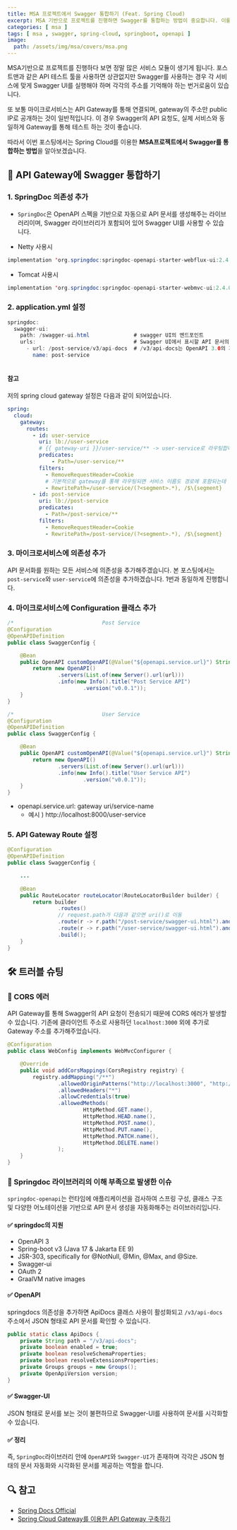 ```yaml
---
title: MSA 프로젝트에서 Swagger 통합하기 (Feat. Spring Cloud)
excerpt: MSA 기반으로 프로젝트를 진행하면 Swagger를 통합하는 방법이 중요합니다. 이를 위해 Spring Cloud를 이용한 MSA 기반 프로젝트에서 Swagger를 통합하는 방법을 알아보겠습니다.
categories: [ msa ]
tags: [ msa , swagger, spring-cloud, springboot, openapi ]
image:
  path: /assets/img/msa/covers/msa.png
---
```


MSA기반으로 프로젝트를 진행하다 보면 정말 많은 서비스 모듈이 생기게 됩니다. 포스트맨과 같은 API 테스트 툴을 사용하면 상관없지만 Swagger를 사용하는 경우
각 서비스에 맞게 Swagger UI를 실행해야 하며 각각의 주소를 기억해야 하는 번거로움이 있습니다.

또 보통 마이크로서비스는 API Gateway를 통해 연결되며, gateway의 주소만 public IP로 공개하는 것이 일반적입니다. 이 경우 Swagger의 API 요청도, 실제 서비스와 동일하게
Gateway를 통해 테스트 하는 것이 좋습니다.

따라서 이번 포스팅에서는 Spring Cloud를 이용한 **MSA프로젝트에서 Swagger를 통합하는 방법**을 알아보겠습니다.

## 🚀 API Gateway에 Swagger 통합하기
### 1. SpringDoc 의존성 추가
- `SpringDoc`은 OpenAPI 스펙을 기반으로 자동으로 API 문서를 생성해주는 라이브러리이며, Swagger 라이브러리가 포함되어 있어 Swagger UI를 사용할 수 있습니다.


- Netty 사용시 
~~~java
implementation 'org.springdoc:springdoc-openapi-starter-webflux-ui:2.4.0' 
~~~

- Tomcat 사용시
~~~java
implementation 'org.springdoc:springdoc-openapi-starter-webmvc-ui:2.4.0'
~~~

### 2. application.yml 설정
~~~java
springdoc:
  swagger-ui:                  
    path: /swagger-ui.html              # swagger UI의 엔드포인트
    urls:                               # Swagger UI에서 표시할 API 문서의 URL
      - url: /post-service/v3/api-docs  # /v3/api-docs는 OpenAPI 3.0의 기본 URL이다. 
        name: post-service
      
~~~

#### 참고
저의 spring cloud gateway 설정은 다음과 같이 되어있습니다.
~~~yml
spring:
  cloud:
    gateway:
      routes:
        - id: user-service
          uri: lb://user-service
          # {{ gateway-uri }}/user-service/** -> user-service로 라우팅합니다.
          predicates:
              - Path=/user-service/**
          filters:
            - RemoveRequestHeader=Cookie
            # 기본적으로 gateway를 통해 라우팅되면 서비스 이름도 경로에 포함되는데 이를 없애주는 작업
            - RewritePath=/user-service/(?<segment>.*), /$\{segment}
        - id: post-service
          uri: lb://post-service
          predicates:
            - Path=/post-service/**
          filters:
            - RemoveRequestHeader=Cookie
            - RewritePath=/post-service/(?<segment>.*), /$\{segment}
~~~

### 3. 마이크로서비스에 의존성 추가
API 문서화를 원하는 모든 서비스에 의존성을 추가해주겠습니다. 본 포스팅에서는 `post-service`와 `user-service`에 의존성을 추가하겠습니다.
1번과 동일하게 진행합니다.

### 4. 마이크로서비스에 Configuration 클래스 추가
~~~java
/*                            Post Service                                   */
@Configuration
@OpenAPIDefinition
public class SwaggerConfig {

    @Bean
    public OpenAPI customOpenAPI(@Value("${openapi.service.url}") String url) {
        return new OpenAPI()
                .servers(List.of(new Server().url(url)))
                .info(new Info().title("Post Service API")
                        .version("v0.0.1"));
    }
}

/*                            User Service                                   */
@Configuration
@OpenAPIDefinition
public class SwaggerConfig {

    @Bean
    public OpenAPI customOpenAPI(@Value("${openapi.service.url}") String url) {
        return new OpenAPI()
                .servers(List.of(new Server().url(url)))
                .info(new Info().title("User Service API")
                        .version("v0.0.1"));
    }
}
~~~

- openapi.service.url: gateway uri/service-name <br>
  - 예시 ) http://localhost:8000/user-service

### 5. API Gateway Route 설정
~~~java
@Configuration
@OpenAPIDefinition
public class SwaggerConfig {

    ...
    
    @Bean
    public RouteLocator routeLocator(RouteLocatorBuilder builder) {
        return builder
                .routes()
                // request.path가 다음과 같으면 uri()로 이동
                .route(r -> r.path("/post-service/swagger-ui.html").and().method(HttpMethod.GET).uri("lb://post-service"))
                .route(r -> r.path("/user-service/swagger-ui.html").and().method(HttpMethod.GET).uri("lb://user-service"))
                .build();
    }
}

~~~

## 🛠️ 트러블 슈팅
### 🔧️ CORS 에러
API Gateway를 통해 Swagger의 API 요청이 전송되기 때문에 CORS 에러가 발생할 수 있습니다. 기존에 클라이언트 주소로 사용하던 `localhost:3000` 외에 추가로 Gateway 주소를 추가해주었습니다.
~~~java
@Configuration
public class WebConfig implements WebMvcConfigurer {

    @Override
    public void addCorsMappings(CorsRegistry registry) {
        registry.addMapping("/**")
                .allowedOriginPatterns("http://localhost:3000", "http://localhost:8000")
                .allowedHeaders("*")
                .allowCredentials(true)
                .allowedMethods(
                        HttpMethod.GET.name(),
                        HttpMethod.HEAD.name(),
                        HttpMethod.POST.name(),
                        HttpMethod.PUT.name(),
                        HttpMethod.PATCH.name(),
                        HttpMethod.DELETE.name()
                );
    }
}
~~~


### 🔧 Springdoc 라이브러리의 이해 부족으로 발생한 이슈
`springdoc-openapi`는 런타임에 애플리케이션을 검사하여 스프링 구성, 클래스 구조 및 다양한 어노테이션을 기반으로 API 문서 생성을 자동화해주는 라이브러리입니다.

#### ✅ springdoc의 지원
- OpenAPI 3
- Spring-boot v3 (Java 17 & Jakarta EE 9)
- JSR-303, specifically for @NotNull, @Min, @Max, and @Size.
- Swagger-ui
- OAuth 2
- GraalVM native images

#### ✅ OpenAPI
springdocs 의존성을 추가하면 ApiDocs 클래스 사용이 활성화되고 `/v3/api-docs` 주소에서 JSON 형태로 API 문서를 확인할 수 있습니다.
~~~java
public static class ApiDocs {
    private String path = "/v3/api-docs";
    private boolean enabled = true;
    private boolean resolveSchemaProperties;
    private boolean resolveExtensionsProperties;
    private Groups groups = new Groups();
    private OpenApiVersion version;
}
~~~

#### ✅ Swagger-UI
JSON 형태로 문서를 보는 것이 불편하므로 Swagger-UI를 사용하여 문서를 시각화할 수 있습니다.

#### ✅ 정리
즉, `SpringDoc`라이브러리 안에 `OpenAPI`와 `Swagger-UI`가 존재하며 각각은 JSON 형태의 문서 자동화와 시각화된 문서를 제공하는 역할을 합니다.


## 🔍 참고
- [Spring Docs Official](https://springdoc.org/)
- [Spring Cloud Gateway를 이용한 API Gateway 구축하기](https://medium.com/@pubuduc.14/swagger-openapi-specification-3-integration-with-spring-cloud-gateway-part-2-1d670d4ab69a)
